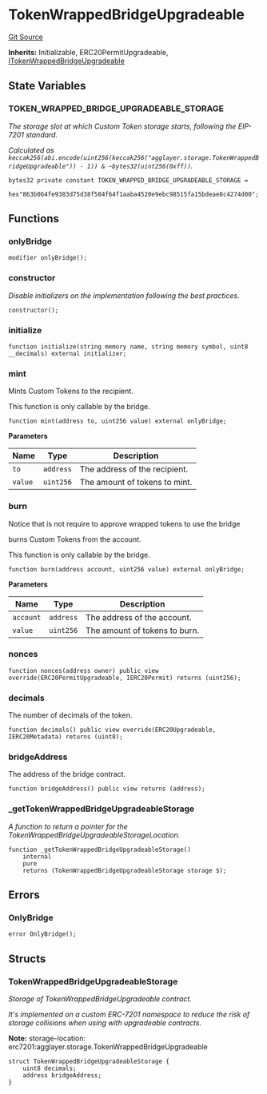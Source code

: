 # TokenWrappedBridgeUpgradeable
[Git Source](https://github.com/agglayer/agglayer-contracts/blob/856b421eef55a77f98f6fed45beb5ed8e3023c16/contracts/lib/TokenWrappedBridgeUpgradeable.sol)

**Inherits:**
Initializable, ERC20PermitUpgradeable, [ITokenWrappedBridgeUpgradeable](/contracts/interfaces/ITokenWrappedBridgeUpgradeable.sol/interface.ITokenWrappedBridgeUpgradeable.md)


## State Variables
### TOKEN_WRAPPED_BRIDGE_UPGRADEABLE_STORAGE
*The storage slot at which Custom Token storage starts, following the EIP-7201 standard.*

*Calculated as `keccak256(abi.encode(uint256(keccak256("agglayer.storage.TokenWrappedBridgeUpgradeable")) - 1)) & ~bytes32(uint256(0xff))`.*


```solidity
bytes32 private constant TOKEN_WRAPPED_BRIDGE_UPGRADEABLE_STORAGE =
    hex"863b064fe9383d75d38f584f64f1aaba4520e9ebc98515fa15bdeae8c4274d00";
```


## Functions
### onlyBridge


```solidity
modifier onlyBridge();
```

### constructor

*Disable initializers on the implementation following the best practices.*


```solidity
constructor();
```

### initialize


```solidity
function initialize(string memory name, string memory symbol, uint8 __decimals) external initializer;
```

### mint

Mints Custom Tokens to the recipient.

This function is only callable by the bridge.


```solidity
function mint(address to, uint256 value) external onlyBridge;
```
**Parameters**

|Name|Type|Description|
|----|----|-----------|
|`to`|`address`|The address of the recipient.|
|`value`|`uint256`|The amount of tokens to mint.|


### burn

Notice that is not require to approve wrapped tokens to use the bridge

burns Custom Tokens from the account.

This function is only callable by the bridge.


```solidity
function burn(address account, uint256 value) external onlyBridge;
```
**Parameters**

|Name|Type|Description|
|----|----|-----------|
|`account`|`address`|The address of the account.|
|`value`|`uint256`|The amount of tokens to burn.|


### nonces


```solidity
function nonces(address owner) public view override(ERC20PermitUpgradeable, IERC20Permit) returns (uint256);
```

### decimals

The number of decimals of the token.


```solidity
function decimals() public view override(ERC20Upgradeable, IERC20Metadata) returns (uint8);
```

### bridgeAddress

The address of the bridge contract.


```solidity
function bridgeAddress() public view returns (address);
```

### _getTokenWrappedBridgeUpgradeableStorage

*A function to return a pointer for the TokenWrappedBridgeUpgradeableStorageLocation.*


```solidity
function _getTokenWrappedBridgeUpgradeableStorage()
    internal
    pure
    returns (TokenWrappedBridgeUpgradeableStorage storage $);
```

## Errors
### OnlyBridge

```solidity
error OnlyBridge();
```

## Structs
### TokenWrappedBridgeUpgradeableStorage
*Storage of TokenWrappedBridgeUpgradeable contract.*

*It's implemented on a custom ERC-7201 namespace to reduce the risk of storage collisions when using with upgradeable contracts.*

**Note:**
storage-location: erc7201:agglayer.storage.TokenWrappedBridgeUpgradeable


```solidity
struct TokenWrappedBridgeUpgradeableStorage {
    uint8 decimals;
    address bridgeAddress;
}
```

